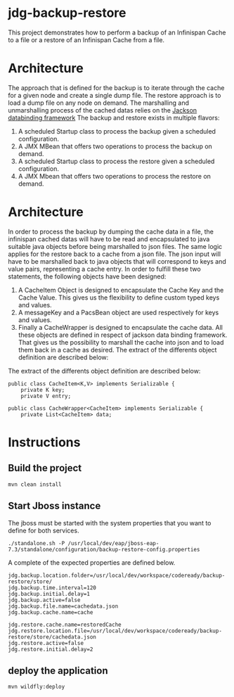 # jdg-backup-restore
This project demonstrates how to perform a backup of an Infinispan Cache to a file or a restore of an Infinispan Cache from a file.
# Architecture
The approach that is defined for the backup is to iterate through the cache for a given node and create a single dump file.
The restore approach is to load a dump file on any node on demand. 
The marshalling and unmarshalling process of the cached datas relies on the [Jackson databinding framework](https://github.com/FasterXML/jackson-docs) 
The backup and restore exists in multiple flavors:
1) A scheduled Startup class to process the backup given a scheduled configuration.
2) A JMX MBean that offers two operations to process the backup on demand.
3) A scheduled Startup class to process the restore given a scheduled configuration.
4) A JMX Mbean that offers two operations to process the restore on demand.

# Architecture

In order to process the backup by dumping the cache data in a file, the infinispan cached datas will have to be read and encapsulated to java suitable java objects before being marshalled to json files. 
The same logic applies for the restore back to a cache from a json file. The json input will have to be marshalled back to java objects that will correspond to keys and value pairs, representing a cache entry.
In order to fulfill these two statements, the following objects have been designed:
1) A CacheItem Object is designed to encapsulate the Cache Key and the Cache Value. This gives us the flexibility to define custom typed keys and values. 
2) A messageKey and a PacsBean object are used respectively for keys and values. 
3) Finally a CacheWrapper is designed to encapsulate the cache data. 
All these objects are defined in respect of jackson data binding framework. That gives us the possibility to marshall the cache into json and to load them back in a cache as desired. The extract of the differents object definition are described below:


The extract of the differents object definition are described below:

```
public class CacheItem<K,V> implements Serializable {
	private K key;
	private V entry;

```
```
public class CacheWrapper<CacheItem> implements Serializable {	
	private List<CacheItem> data;
```

# Instructions

## Build the project

```
mvn clean install
```

## Start Jboss instance
The jboss must be started with the system properties that you want to define for both services.


```
./standalone.sh -P /usr/local/dev/eap/jboss-eap-7.3/standalone/configuration/backup-restore-config.properties
```

A complete of the expected properties are defined below. 
```
jdg.backup.location.folder=/usr/local/dev/workspace/codeready/backup-restore/store/
jdg.backup.time.interval=120
jdg.backup.initial.delay=1
jdg.backup.active=false
jdg.backup.file.name=cachedata.json
jdg.backup.cache.name=cache

jdg.restore.cache.name=restoredCache
jdg.restore.location.file=/usr/local/dev/workspace/codeready/backup-restore/store/cachedata.json
jdg.restore.active=false
jdg.restore.initial.delay=2
```
## deploy the application

```
mvn wildfly:deploy
```

